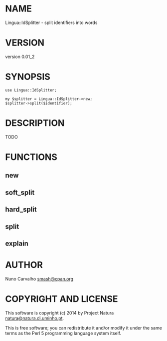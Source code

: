 # NAME

Lingua::IdSplitter - split identifiers into words

# VERSION

version 0.01\_2

# SYNOPSIS

    use Lingua::IdSplitter;

    my $splitter = Lingua::IdSplitter->new;
    $splitter->split($identifier);

# DESCRIPTION

TODO

# FUNCTIONS

## new

## soft\_split

## hard\_split

## split

## explain

# AUTHOR

Nuno Carvalho <smash@cpan.org>

# COPYRIGHT AND LICENSE

This software is copyright (c) 2014 by Project Natura <natura@natura.di.uminho.pt>.

This is free software; you can redistribute it and/or modify it under
the same terms as the Perl 5 programming language system itself.
